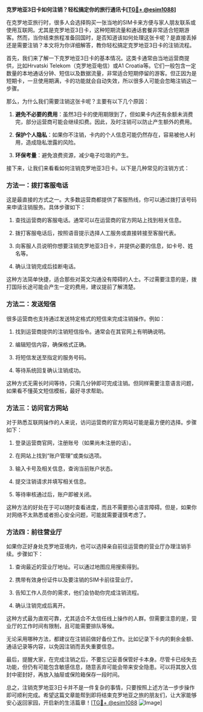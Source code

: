 **克罗地亚3日卡如何注销？轻松搞定你的旅行通讯卡[[TG💪+ @esim1088](https://t.me/s/esim1088)]**

在克罗地亚旅行时，很多人会选择购买一张当地的SIM卡来方便与家人朋友联系或使用互联网。尤其是克罗地亚3日卡，这种短期流量和通话套餐非常适合短期游客。然而，当你结束旅程准备回国时，是否知道该如何处理这张卡呢？是直接丢掉还是需要注销？本文将为你详细解答，教你轻松搞定克罗地亚3日卡的注销流程。

首先，我们来了解一下克罗地亚3日卡的基本情况。这类卡通常由当地运营商提供，比如Hrvatski Telekom（克罗地亚电信）或A1 Croatia等。它们一般包含一定数量的本地通话分钟、短信以及数据流量，非常适合短期停留的游客。但正因为是短期卡，一旦使用期满，卡的功能就会自动失效，所以很多人可能会忽略注销这一步骤。

那么，为什么我们需要注销这张卡呢？主要有以下几个原因：

1. **避免不必要的费用**：虽然3日卡的使用期限到了，但如果卡内还有余额未消费完，部分运营商可能会继续扣费。因此，及时注销可以防止产生额外的费用。
   
2. **保护个人隐私**：如果你不注销，卡内的个人信息可能仍然存在，容易被他人利用，造成隐私泄露的风险。

3. **环保考量**：避免浪费资源，减少电子垃圾的产生。

接下来，让我们来看看如何注销克罗地亚3日卡。以下是几种常见的注销方式：

### 方法一：拨打客服电话

这是最直接的方式之一。大多数运营商都提供了客服热线，你可以通过拨打该号码来申请注销服务。具体步骤如下：

1. 查找运营商的客服电话。通常可以在运营商的官方网站上找到相关信息。
   
2. 拨打客服电话后，按照语音提示选择人工服务或直接转接至客服代表。
   
3. 向客服人员说明你想要注销克罗地亚3日卡，并提供必要的信息，如卡号、姓名等。
   
4. 确认注销完成后挂断电话。

这种方法简单快捷，适合那些对英文沟通没有障碍的人士。不过需要注意的是，拨打国际长途可能会产生一定的费用，建议提前了解清楚。

### 方法二：发送短信

很多运营商也支持通过发送特定格式的短信来完成注销操作。例如：

1. 找到运营商提供的注销短信指令。通常会在其官网上有明确说明。
   
2. 编辑短信内容，确保格式正确。
   
3. 将短信发送至指定的服务号码。
   
4. 等待系统回复确认注销成功。

这种方式无需长时间等待，只需几分钟即可完成注销。但同样需要注意语言问题，如果看不懂英文短信模板，最好寻求帮助。

### 方法三：访问官方网站

对于熟悉互联网操作的人来说，访问运营商的官方网站可能是最方便的选择。步骤如下：

1. 登录运营商官网，注册账号（如果尚未注册的话）。
   
2. 在网站上找到“账户管理”或类似选项。
   
3. 输入卡号及相关信息，查询当前账户状态。
   
4. 提交注销请求并填写相关信息。
   
5. 等待审核通过后，账户即被关闭。

这种方法的好处在于可以随时查看进度，而且不需要担心语言障碍。但是，如果你对网络不太熟悉或者担心安全问题，可能就需要谨慎考虑了。

### 方法四：前往营业厅

如果你正好身处克罗地亚境内，也可以选择亲自前往运营商的营业厅办理注销手续。步骤如下：

1. 查询最近的营业厅地址。可以通过地图应用搜索得到。
   
2. 携带有效身份证件以及要注销的SIM卡前往营业厅。
   
3. 告知工作人员你的需求，他们会协助你完成注销流程。
   
4. 确认注销完成后离开。

这种方式最为直观可靠，尤其适合不太信任线上操作的人群。但需要注意的是，营业厅的工作时间有限制，且可能需要排队等候。

无论采用哪种方法，都建议在注销前做好备份工作。比如记录下卡内的剩余金额、通话记录等内容，以免因注销而丢失重要信息。

最后，提醒大家，在完成注销之后，不要忘记妥善保管好卡本身。尽管卡已经失去功能，但仍有可能包含敏感信息，随意丢弃可能会带来安全隐患。可以将其放入信封中密封好，再放入抽屉或保险箱保存一段时间。

总之，注销克罗地亚3日卡并不是一件复杂的事情，只要按照上述方法一步步操作即可顺利完成。希望这篇文章能帮到即将结束克罗地亚之旅的朋友们，让大家能够安心返回家园，开启新的生活篇章！[[TG💪+ @esim1088](https://t.me/s/esim1088) ![Image](https://i.postimg.cc/4NQfJmqS/Snipaste-2025-05-13-00-14-12.png)]